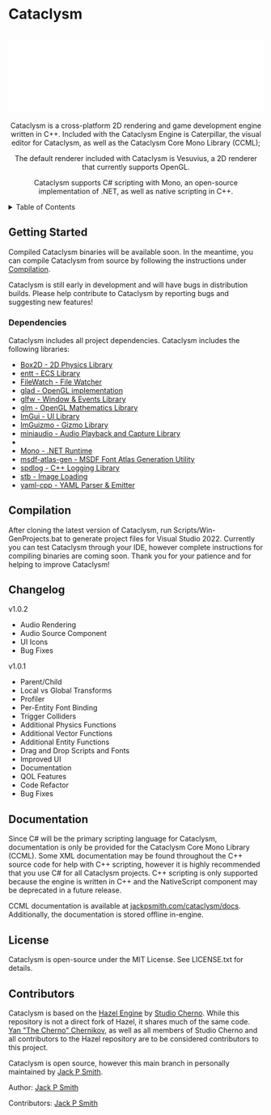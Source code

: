 # Cataclysm
<br />

<div align = "center">
    <a href="https://github.com/jackpsmith-git/Cataclysm">
    <img src="Resources/CataclysmWordmark.png">
</a>

Cataclysm is a cross-platform 2D rendering and game development engine written in C++. Included
with the Cataclysm Engine is Caterpillar, the visual editor for Cataclysm, as well as the Cataclysm
Core Mono Library (CCML);

The default renderer included with Cataclysm is Vesuvius, a 2D renderer that currently supports OpenGL.

Cataclysm supports C# scripting with Mono, an open-source implementation of .NET, as well as native
scripting in C++.
</div>

<details>
    <summary>Table of Contents</summary>
    <ol>
        <li><a href="#getting-started">Gettting Started</a></li>
            <ul>
            <li><a href="#dependencies">Dependencies</a></li>
            </ul>
        <li><a href="#compilation">Compilation</a></li>
        <li><a href="#changelog">Changelog</a></li>
        <li><a href="#documentation">Documentation</a></li>
        <li><a href="#license">License</a></li>
        <li><a href="#contributors">Contributors</a></li>
    </ol>
</details>

## Getting Started

Compiled Cataclysm binaries will be available soon. In the meantime, you can compile Cataclysm from source by following the instructions under <a href="#compilation">Compilation</a>.

Cataclysm is still early in development and will have bugs in distribution builds. Please help contribute to Cataclysm by reporting bugs and suggesting new features!

### Dependencies

Cataclysm includes all project dependencies. Cataclysm includes the following libraries:
<ul>
    <li><a href="https://github.com/erincatto/box2d">Box2D - 2D Physics Library</a></li>
    <li><a href="https://github.com/skypjack/entt">entt - ECS Library</a></li>
    <li><a href="https://github.com/ThomasMonkman/filewatch">FileWatch - File Watcher</a></li>
    <li><a href="https://github.com/Dav1dde/glad">glad - OpenGL implementation</a></li>
    <li><a href="https://www.glfw.org/">glfw - Window & Events Library</a></li>
    <li><a href="https://github.com/g-truc/glm">glm - OpenGL Mathematics Library</a></li>
    <li><a href="https://github.com/ocornut/imgui">ImGui - UI Library</a></li>
    <li><a href="https://github.com/CedricGuillemet/ImGuizmo">ImGuizmo - Gizmo Library</a></li>
    <li><a href="https://miniaud.io/">miniaudio - Audio Playback and Capture Library</a><li>
    <li><a href="https://www.mono-project.com/">Mono - .NET Runtime</a></li>
    <li><a href="https://github.com/Chlumsky/msdf-atlas-gen">msdf-atlas-gen - MSDF Font Atlas Generation Utility</a></li>
    <li><a href="https://github.com/gabime/spdlog">spdlog - C++ Logging Library</a></li>
    <li><a href="https://github.com/nothings/stb">stb - Image Loading</a></li>
    <li><a href="https://github.com/jbeder/yaml-cpp">yaml-cpp - YAML Parser & Emitter</a></li>
</ul>

## Compilation

After cloning the latest version of Cataclysm, run Scripts/Win-GenProjects.bat to generate project files for Visual Studio 2022. Currently you can test Cataclysm through your IDE, however complete instructions for compiling binaries are coming soon. Thank you for your patience and for helping to improve Cataclysm!

## Changelog

v1.0.2
<ul>
    <li>Audio Rendering</li>
    <li>Audio Source Component</li>
    <li>UI Icons</li>
    <li>Bug Fixes</li>
</ul>

v1.0.1
<ul>
    <li>Parent/Child</li>
    <li>Local vs Global Transforms</li>
    <li>Profiler</li>
    <li>Per-Entity Font Binding</li>
    <li>Trigger Colliders</li>
    <li>Additional Physics Functions</li>
    <li>Additional Vector Functions</li>
    <li>Additional Entity Functions</li>
    <li>Drag and Drop Scripts and Fonts</li>
    <li>Improved UI</li>
    <li>Documentation</li>
    <li>QOL Features</li>
    <li>Code Refactor</li>
    <li>Bug Fixes</li>
</ul>

## Documentation

Since C# will be the primary scripting language for Cataclysm, documentation is only be provided for the Cataclysm Core Mono Library (CCML). Some XML documentation may be found throughout the C++ source code for help with C++ scripting, however it is highly recommended that you use C# for all Cataclysm projects. C++ scripting is only supported because the engine is written in C++ and the NativeScript component may be deprecated in a future release.

CCML documentation is available at <a href="https://jackpsmith.com/cataclysm/docs">jackpsmith.com/cataclysm/docs</a>. Additionally, the documentation is stored offline in-engine.

## License

Cataclysm is open-source under the MIT License. See LICENSE.txt for details.

## Contributors

Cataclysm is based on the <a href="https://hazelengine.com/">Hazel Engine</a> by <a href="https://github.com/StudioCherno">Studio Cherno</a>. While this repository is not a direct fork
of Hazel, it shares much of the same code. <a href="https://github.com/thecherno">Yan "The Cherno" Chernikov</a>, as well as all members of 
Studio Cherno and all contributors to the Hazel repository are to be considered contributors to this 
project.

Cataclysm is open source, however this main branch in personally maintained by <a href="https://github.com/jackpsmith-git">Jack P Smith</a>.

Author: <a href="https://github.com/jackpsmith-git">Jack P Smith</a> 

Contributors: <a href="https://github.com/jackpsmith-git">Jack P Smith</a>